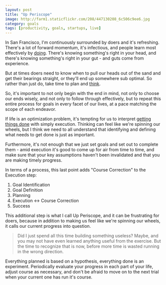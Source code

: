 ```yaml
---
layout: post
title: "Up Periscope"
image: http://farm1.staticflickr.com/208/447130208_6c506c9ee6.jpg
category: goals
tags: [productivity, goals, startups, live]
---
```


In San Francisco, I'm continuously surrounded by doers and it's refreshing. There's a lot of forward momentum, it's infectious, and people learn most effectively by [doing][1]. There's knowing something's right in your head, and there's knowing something's right in your gut - and guts come from experience. 

But at times doers need to know when to pull our heads out of the sand and get their bearings straight, or they'll end up somewhere sub optimal.  So rather than just do, take time to plan and [think][2].  

So, it's important to not only begin with the end in mind, not only to choose our ends wisely, and not only to follow through effectively, but to repeat this entire process for goals in every facet of our lives, at a pace matching the scope of each endeavor.

If life is an optimization problem, it's tempting for us to interpret [getting things done][3] with simply execution.  Thinking can feel like we're spinning our wheels, but I think we need to all understand that identifying and defining what needs to get done is just as important.  

Furthermore, it's not enough that we just set goals and set out to complete them - amid execution it's good to come up for air from time to time, and make sure that your key assumptions haven't been invalidated and that you are making timely progress.

In terms of a process, this last point adds "Course Correction" to the Execution step:

1. Goal Identification
2. Goal Definition
3. Planning
4. Execution <-> Course Correction
5. Success

This additional step is what I call Up Periscope, and it can be frustrating for doers, because in addition to making us feel like we're spinning our wheels, it calls our current progress into question.  
> Did I just spend all this time building something useless?
Maybe, and you may not have even learned anything useful from the exercise. But the time to recognize that is now, before more time is wasted running in the wrong direction.

Everything planned is based on a hypothesis, everything done is an experiment.   Periodically evaluate your progress in each part of your life, adjust course as necessary, and don't be afraid to move on to the next trial when your current one has run it's course.

[1]: http://bretthard.in/2012/11/learn-by-doing-it/
[2]: http://www.bothsidesofthetable.com/2012/11/20/entrepreneurs-dont-think-enough-heres-what-to-do-about-it/
[3]: http://www.joelonsoftware.com/articles/fog0000000073.html